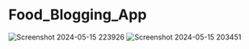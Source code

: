 # Food_Blogging_App
![Screenshot 2024-05-15 223926](https://github.com/Zetrio16/Food-Blogging-Website/assets/94230814/0f7e2b25-d8d8-485e-a201-dfdeef00e7a5)
![Screenshot 2024-05-15 203451](https://github.com/Zetrio16/Food-Blogging-Website/assets/94230814/010d2427-3081-4adb-91b1-2419ea968030)

